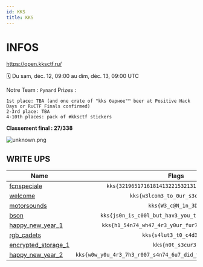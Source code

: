 ```yaml
---
id: KKS
title: KKS
---
```


# INFOS

https://open.kksctf.ru/

🗓️ Du sam, déc. 12, 09:00 au dim, déc. 13, 09:00 UTC

Notre Team :
```Pynard```
Prizes :
```
1st place: TBA (and one crate of "kks барное"™️ beer at Positive Hack Days or RuCTF Finals confirmed)
2-3rd place: TBA
4-10th places: pack of #kksctf stickers
```
**Classement final :   27/338**

![unknown.png](attachements/infos/unknown.png "unknown.png")

##  WRITE UPS

| Name | Flags |
| ------------- | :----:|
|[fcnspeciale](challenges/fcnspeciale.md)|`kks{3219651716181413221532131123371419121621}`|
|[welcome](challenges/welcome.md)|`kks{w3lcom3_to_0ur_s3cond_CTF}`|
|[motorsounds](challenges/motorsounds.md)|`kks{W3_c@N_1n_3D!}`|
|[bson](challenges/bson.md)|`kks{js0n_is_c00l_but_hav3_you_tried_m3ss@ge_pack}`|
|[happy_new_year_1](challenges/happy_new_year_1.md)|`kks{h1_54n74_wh47_4r3_y0ur_fur7h3r_1n57ruc710n5}`|
|[rgb_cadets](challenges/rgb_cadets.md)|`kks{s4lut3_t0_c4d3ts!}`|
|[encrypted_storage_1](challenges/encrypted_storage_1.md)|`kks{n0t_s3cur3}`|
|[happy_new_year_2](challenges/happy_new_year_2.md)|`kks{w0w_y0u_4r3_7h3_r007_s4n74_6u7_did_y0u_74k3_411_7h3_pr353n75}`|
